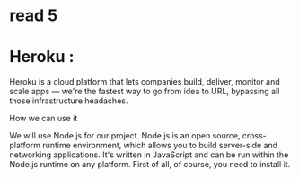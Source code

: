 # read 5
# Heroku : 
Heroku is a cloud platform that lets companies build, deliver, monitor and scale apps — we're the fastest way to go from idea to URL, bypassing all those infrastructure headaches.

 How we can use it 

 We will use Node.js for our project. Node.js is an open source, cross-platform runtime environment, which allows you to build server-side and networking applications. It's written in JavaScript and can be run within the Node.js runtime on any platform. First of all, of course, you need to install it.

 